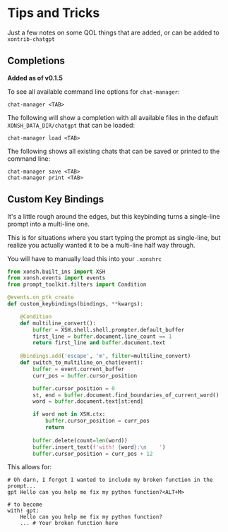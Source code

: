 # Tips and Tricks

Just a few notes on some QOL things that are added, or can be added to `xontrib-chatgpt`

## Completions

**Added as of v0.1.5**

To see all available command line options for `chat-manager`:
```xsh
chat-manager <TAB>
```

The following will show a completion with all available files in the default `XONSH_DATA_DIR/chatgpt` that can be loaded:
```xsh
chat-manager load <TAB>
```

The following shows all existing chats that can be saved or printed to the command line:
```
chat-manager save <TAB>
chat-manager print <TAB>
```

## Custom Key Bindings

It's a little rough around the edges, but this keybinding turns a single-line prompt into a multi-line one.

This is for situations where you start typing the prompt as single-line, but realize you actually wanted it to be a multi-line half way through.

You will have to manually load this into your `.xonshrc`

```python
from xonsh.built_ins import XSH
from xonsh.events import events
from prompt_toolkit.filters import Condition

@events.on_ptk_create
def custom_keybindings(bindings, **kwargs):

    @Condition
    def multiline_convert():
        buffer = XSH.shell.shell.prompter.default_buffer
        first_line = buffer.document.line_count == 1
        return first_line and buffer.document.text
    
    @bindings.add('escape', 'm', filter=multiline_convert)
    def switch_to_multiline_on_chat(event):
        buffer = event.current_buffer
        curr_pos = buffer.cursor_position

        buffer.cursor_position = 0
        st, end = buffer.document.find_boundaries_of_current_word()
        word = buffer.document.text[st:end]

        if word not in XSH.ctx:
            buffer.cursor_position = curr_pos
            return
        
        buffer.delete(count=len(word))
        buffer.insert_text(f'with! {word}:\n    ')
        buffer.cursor_position = curr_pos + 12
```

This allows for:
```xsh
# Oh darn, I forgot I wanted to include my broken function in the prompt...
gpt Hello can you help me fix my python function?<ALT+M>

# to become
with! gpt:
    Hello can you help me fix my python function?
    ... # Your broken function here
```